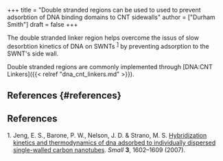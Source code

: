 +++
title = "Double stranded regions can be used to used to prevent adsorbtion of DNA binding domains to CNT sidewalls"
author = ["Durham Smith"]
draft = false
+++

The double stranded linker region helps overcome the issus of slow desorbtion kinetics of DNA on SWNTs <sup><a href="#citeproc_bib_item_1">1</a></sup> by preventing adsorption to the SWNT's side wall.

Double stranded regions are commonly implemented through [DNA:CNT Linkers]({{< relref "dna_cnt_linkers.md" >}}).


## References {#references}

## References

<style>.csl-left-margin{float: left; padding-right: 0em;}
 .csl-right-inline{margin: 0 0 0 1em;}</style><div class="csl-bib-body">
  <div class="csl-entry"><a id="citeproc_bib_item_1"></a>
    <div class="csl-left-margin">1.</div><div class="csl-right-inline">Jeng, E. S., Barone, P. W., Nelson, J. D. &#38; Strano, M. S. <a href="https://doi.org/10.1002/smll.200700141">Hybridization kinetics and thermodynamics of dna adsorbed to individually dispersed single-walled carbon nanotubes</a>. <i>Small</i> <b>3</b>, 1602–1609 (2007).</div>
  </div>
</div>
